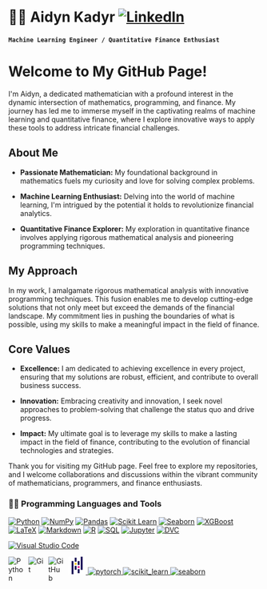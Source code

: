 # 🏄‍♂️ Aidyn Kadyr  <a href="https://www.linkedin.com/in/aidynkadyr/"><img width="40px" alt="LinkedIn" title="LinkedIn" src="https://cdn3.iconfinder.com/data/icons/glypho-social-and-other-logos/64/logo-linkedin-1024.png"/></a>
  **`Machine Learning Engineer / Quantitative Finance Enthusiast`** 
# Welcome to My GitHub Page!

I'm Aidyn, a dedicated mathematician with a profound interest in the dynamic intersection of mathematics, programming, and finance. My journey has led me to immerse myself in the captivating realms of machine learning and quantitative finance, where I explore innovative ways to apply these tools to address intricate financial challenges.

## About Me

- **Passionate Mathematician:** My foundational background in mathematics fuels my curiosity and love for solving complex problems.

- **Machine Learning Enthusiast:** Delving into the world of machine learning, I'm intrigued by the potential it holds to revolutionize financial analytics.

- **Quantitative Finance Explorer:** My exploration in quantitative finance involves applying rigorous mathematical analysis and pioneering programming techniques.

## My Approach

In my work, I amalgamate rigorous mathematical analysis with innovative programming techniques. This fusion enables me to develop cutting-edge solutions that not only meet but exceed the demands of the financial landscape. My commitment lies in pushing the boundaries of what is possible, using my skills to make a meaningful impact in the field of finance.

## Core Values

- **Excellence:** I am dedicated to achieving excellence in every project, ensuring that my solutions are robust, efficient, and contribute to overall business success.

- **Innovation:** Embracing creativity and innovation, I seek novel approaches to problem-solving that challenge the status quo and drive progress.

- **Impact:** My ultimate goal is to leverage my skills to make a lasting impact in the field of finance, contributing to the evolution of financial technologies and strategies.

Thank you for visiting my GitHub page. Feel free to explore my repositories, and I welcome collaborations and discussions within the vibrant community of mathematicians, programmers, and finance enthusiasts.




<h3>👨‍💻 Programming Languages and Tools</h3>

  <p>
      <a href="#"><img alt="Python" src="https://img.shields.io/badge/Python-14354C.svg?logo=python&logoColor=white"></a>
      <a href="#"><img alt="NumPy" src="https://img.shields.io/badge/Numpy-013243.svg?logo=numpy&logoColor=white"></a>
      <a href="#"><img alt="Pandas" src="https://img.shields.io/badge/Pandas-150458.svg?logo=pandas&logoColor=white"></a>
      <a href="#"><img alt="Scikit Learn" src="https://custom-icon-badges.demolab.com/badge/Scikit%20learn-%20-blue?logo=scikit%20learn&logoWidth=40"></a>
     <a href="#"><img alt="Seaborn" src="https://custom-icon-badges.demolab.com/badge/-Seaborn-white?logo=seabornlogo&logoWidth=40"></a>
      <a href="#"><img alt="XGBoost" src="https://custom-icon-badges.demolab.com/badge/XGBoost-%20-blue?logo=xgboost&logoWidth=40"></a>
      <a href="#"><img alt="LaTeX" src="https://img.shields.io/badge/LaTeX-008080.svg?logo=LaTeX&logoColor=white"></a>
      <a href="#"><img alt="Markdown" src="https://img.shields.io/badge/Markdown-000000.svg?logo=markdown&logoColor=white"></a>
      <a href="#"><img alt="R" src="https://img.shields.io/badge/R-276DC3.svg?logo=r&logoColor=white"></a>
      <a href="#"><img alt="SQL" src="https://custom-icon-badges.demolab.com/badge/SQL-025E8C.svg?logo=database&logoColor=white"></a>
    <a href="#"><img alt="Jupyter" src="https://img.shields.io/badge/Jupyter-F37626.svg?logo=Jupyter&logoColor=white"></a>
 <a href="#"><img alt="DVC" src="https://custom-icon-badges.demolab.com/badge/-DVC-white?logo=dvcc&logoWidth=40"></a>
 
 <a href="#"><img alt="Visual Studio Code" src="https://img.shields.io/badge/Visual%20Studio%20Code-0078d7.svg?logo=visual-studio-code&logoColor=white"></a>
  </p>
                                                                                                                        
<img align="left" alt="Python" width="30px" style="padding-right:10px;" src="https://cdn.jsdelivr.net/gh/devicons/devicon/icons/python/python-plain.svg" />
<img align="left" alt="Git" width="30px" style="padding-right:10px;" src="https://cdn.jsdelivr.net/gh/devicons/devicon/icons/git/git-original.svg" />
<img align="left" alt="GitHub" width="30px" style="padding-right:10px;" src="https://cdn.jsdelivr.net/gh/devicons/devicon/icons/github/github-original.svg" />
<p align="left"> <a href="https://pandas.pydata.org/" target="_blank" rel="noreferrer"> <img src="https://raw.githubusercontent.com/devicons/devicon/2ae2a900d2f041da66e950e4d48052658d850630/icons/pandas/pandas-original.svg" alt="pandas" width="35" height="35"/> </a> <a href="https://pytorch.org/" target="_blank" rel="noreferrer"> <img src="https://www.vectorlogo.zone/logos/pytorch/pytorch-icon.svg" alt="pytorch" width="35" height="35"/> </a> <a href="https://scikit-learn.org/" target="_blank" rel="noreferrer"> <img src="https://upload.wikimedia.org/wikipedia/commons/0/05/Scikit_learn_logo_small.svg" alt="scikit_learn" width="35" height="35"/> </a> <a href="https://seaborn.pydata.org/" target="_blank" rel="noreferrer"> <img src="https://seaborn.pydata.org/_images/logo-mark-lightbg.svg" alt="seaborn" width="35" height="35"/> </a> </p>
